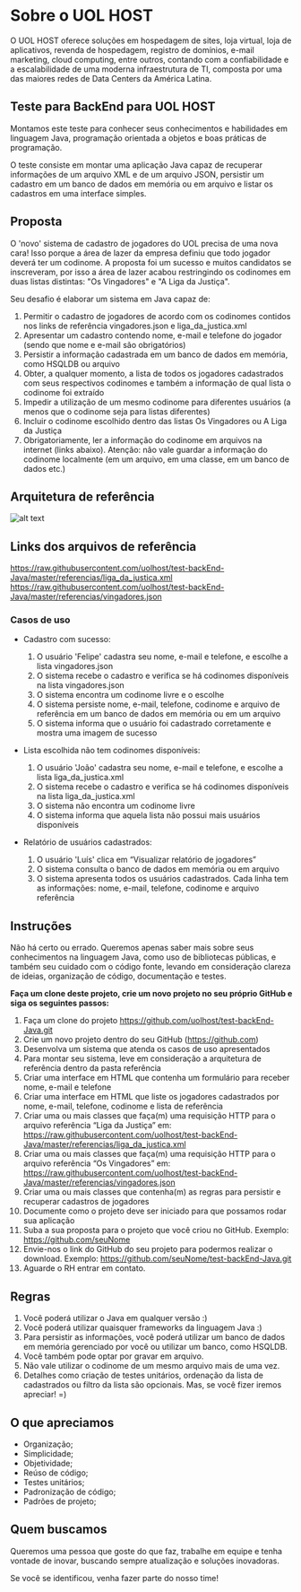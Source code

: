 Sobre o UOL HOST
===============
O UOL HOST oferece soluções em hospedagem de sites, loja virtual, loja de aplicativos, revenda de hospedagem, registro de domí­nios, e-mail marketing, cloud computing, entre outros, contando com a confiabilidade e a escalabilidade de uma moderna infraestrutura de TI, composta por uma das maiores redes de Data Centers da América Latina.

## Teste para BackEnd para UOL HOST
Montamos este teste para conhecer seus conhecimentos e habilidades em linguagem Java, programação orientada a objetos e boas práticas de programação.

O teste consiste em montar uma aplicação Java capaz de recuperar informações de um arquivo XML e de um arquivo JSON, persistir um cadastro em um banco de dados em memória ou em arquivo e listar os cadastros em uma interface simples.

## Proposta 

O 'novo' sistema de cadastro de jogadores do UOL precisa de uma nova cara! Isso porque a área de lazer da empresa definiu que todo jogador deverá ter um codinome. A proposta foi um sucesso e muitos candidatos se inscreveram, por isso a área de lazer acabou restringindo os codinomes em duas listas distintas: "Os Vingadores" e "A Liga da Justiça".

Seu desafio é elaborar um sistema em Java capaz de:

1. Permitir o cadastro de jogadores de acordo com os codinomes contidos nos links de referência vingadores.json e liga_da_justica.xml
2. Apresentar um cadastro contendo nome, e-mail e telefone do jogador (sendo que nome e e-mail são obrigatórios)
3. Persistir a informação cadastrada em um banco de dados em memória, como HSQLDB ou arquivo
4. Obter, a qualquer momento, a lista de todos os jogadores cadastrados com seus respectivos codinomes e também a informação de qual lista o codinome foi extraído
5. Impedir a utilização de um mesmo codinome para diferentes usuários (a menos que o codinome seja para listas diferentes)
6. Incluir o codinome escolhido dentro das listas Os Vingadores ou A Liga da Justiça
7. Obrigatoriamente, ler a informação do codinome em arquivos na internet (links abaixo). Atenção: não vale guardar a informação do codinome localmente (em um arquivo, em uma classe, em um banco de dados etc.)

## Arquitetura de referência

![alt text](https://raw.githubusercontent.com/uolhost/test-backEnd-Java/master/referencias/arquitetura.png)

## Links dos arquivos de referência
https://raw.githubusercontent.com/uolhost/test-backEnd-Java/master/referencias/liga_da_justica.xml
https://raw.githubusercontent.com/uolhost/test-backEnd-Java/master/referencias/vingadores.json

### Casos de uso

+ Cadastro com sucesso:
	1. O usuário 'Felipe' cadastra seu nome, e-mail e telefone, e escolhe a lista vingadores.json
	2. O sistema recebe o cadastro e verifica se há codinomes disponíveis na lista vingadores.json
	3. O sistema encontra um codinome livre e o escolhe
	4. O sistema persiste nome, e-mail, telefone, codinome e arquivo de referência em um banco de dados em memória ou em um arquivo
	5. O sistema informa que o usuário foi cadastrado corretamente e mostra uma imagem de sucesso
	
+ Lista escolhida não tem codinomes disponíveis:
	1. O usuário 'João' cadastra seu nome, e-mail e telefone, e escolhe a lista liga_da_justica.xml
	2. O sistema recebe o cadastro e verifica se há codinomes disponíveis na lista liga_da_justica.xml
	3. O sistema não encontra um codinome livre
	4. O sistema informa que aquela lista não possui mais usuários disponíveis

+ Relatório de usuários cadastrados:
	1. O usuário 'Luís' clica em “Visualizar relatório de jogadores”
	2. O sistema consulta o banco de dados em memória ou em arquivo
	3. O sistema apresenta todos os usuários cadastrados. Cada linha tem as informações: nome, e-mail, telefone, codinome e arquivo referência
	
## Instruções

Não há certo ou errado. Queremos apenas saber mais sobre seus conhecimentos na linguagem Java, como uso de bibliotecas públicas, e também seu cuidado com o código fonte, levando em consideração clareza de ideias, organização de código, documentação e testes.

**Faça um clone deste projeto, crie um novo projeto no seu próprio GitHub e siga os seguintes passos:**

1. Faça um clone do projeto https://github.com/uolhost/test-backEnd-Java.git
2. Crie um novo projeto dentro do seu GitHub (https://github.com)
3. Desenvolva um sistema que atenda os casos de uso apresentados
4. Para montar seu sistema, leve em consideração a arquitetura de referência dentro da pasta referência
5. Criar uma interface em HTML que contenha um formulário para receber nome, e-mail e telefone
6. Criar uma interface em HTML que liste os jogadores cadastrados por nome, e-mail, telefone, codinome e lista de referência
7. Criar uma ou mais classes que faça(m) uma requisição HTTP para o arquivo referência “Liga da Justiça” em: https://raw.githubusercontent.com/uolhost/test-backEnd-Java/master/referencias/liga_da_justica.xml
8. Criar uma ou mais classes que faça(m) uma requisição HTTP para o arquivo referência “Os Vingadores” em: https://raw.githubusercontent.com/uolhost/test-backEnd-Java/master/referencias/vingadores.json
9. Criar uma ou mais classes que contenha(m) as regras para persistir e recuperar cadastros de jogadores
10. Documente como o projeto deve ser iniciado para que possamos rodar sua aplicação
11. Suba a sua proposta para o projeto que você criou no GitHub. Exemplo: https://github.com/seuNome
12. Envie-nos o link do GitHub do seu projeto para podermos realizar o download. Exemplo: https://github.com/seuNome/test-backEnd-Java.git
13. Aguarde o RH entrar em contato.

## Regras
1. Você poderá utilizar o Java em qualquer versão :)
2. Você poderá utilizar quaisquer frameworks da linguagem Java :)
3. Para persistir as informações, você poderá utilizar um banco de dados em memória gerenciado por você ou utilizar um banco, como HSQLDB.
4. Você também pode optar por gravar em arquivo.
5. Não vale utilizar o codinome de um mesmo arquivo mais de uma vez.
6. Detalhes como criação de testes unitários, ordenação da lista de cadastrados ou filtro da lista são opcionais. Mas, se você fizer iremos apreciar! =)

## O que apreciamos
* Organização;
* Simplicidade;
* Objetividade;
* Reúso de código;
* Testes unitários;
* Padronização de código;
* Padrões de projeto;

## Quem buscamos
Queremos uma pessoa que goste do que faz, trabalhe em equipe e tenha vontade de inovar, buscando sempre atualização e soluções inovadoras.

Se você se identificou, venha fazer parte do nosso time!

